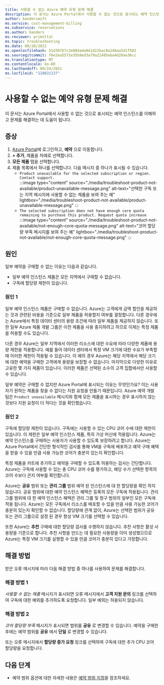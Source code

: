 ```yaml
---
title: 사용할 수 없는 Azure 예약 유형 문제 해결
description: 이 문서는 Azure Portal에서 사용할 수 없는 것으로 표시되는 예약 인스턴스를 이해하고 문제를 해결하는 데 도움이 됩니다.
author: bandersmsft
ms.service: cost-management-billing
ms.subservice: reservations
ms.author: banders
ms.reviewer: primittal
ms.topic: troubleshooting
ms.date: 09/20/2021
ms.openlocfilehash: 51d30767c3e084ade041d22bac8a246aa5d1f502
ms.sourcegitcommit: f6e2ea5571e35b9ed3a79a22485eba4d20ae36cc
ms.translationtype: MT
ms.contentlocale: ko-KR
ms.lasthandoff: 09/24/2021
ms.locfileid: "128631137"
---
```

# <a name="troubleshoot-reservation-type-not-available"></a>사용할 수 없는 예약 유형 문제 해결

이 문서는 Azure Portal에서 사용할 수 없는 것으로 표시되는 예약 인스턴스를 이해하고 문제를 해결하는 데 도움이 됩니다.

## <a name="symptoms"></a>증상

1. [Azure Portal](https://portal.azure.com/)에 로그인하고, **예약** 으로 이동합니다.
2. **+ 추가**, 제품을 차례로 선택합니다.
3. **모든 제품** 탭을 선택합니다.
4. 제품 목록에서 하나를 선택합니다. 다음 메시지 중 하나가 표시될 수 있습니다.
    - `Product unavailable for the selected subscription or region. Contact support.`  
        :::image type="content" source="./media/troubleshoot-product-not-available/product-unavailable-message.png" alt-text="선택한 구독 또는 지역 메시지에 사용할 수 없는 제품을 보여 주는 예" lightbox="./media/troubleshoot-product-not-available/product-unavailable-message.png" :::
    - `The selected subscription does not have enough core quota remaining to purchase this product. Request quota increase`  
        :::image type="content" source="./media/troubleshoot-product-not-available/not-enough-core-quota-message.png" alt-text="코어 할당량 부족 메시지를 보여 주는 예" lightbox="./media/troubleshoot-product-not-available/not-enough-core-quota-message.png" :::

## <a name="cause"></a>원인

일부 예약을 구매할 수 없는 이유는 다음과 같습니다.

- 일부 예약 인스턴스 제품은 모든 지역에서 구매할 수 없습니다.
- 구독에 할당량 제한이 있습니다.

### <a name="cause-1"></a>원인 1

일부 예약 인스턴스 제품은 구매할 수 없습니다. Azure는 고객에게 금액 할인을 제공하는 것과 관련된 비용을 기준으로 일부 제품을 허용할지 여부를 결정합니다. 다른 경우에는 Azure에서 특정 데이터 센터의 용량 조건에 따라 일부 제품을 제공하지 않습니다. 또한 일부 Azure 제품 개발 그룹은 이전 제품을 사용 중지하려고 하므로 이제는 특정 제품을 허용할 수도 있습니다.

다른 경우 Azure는 일부 지역에서 이러한 리소스에 대한 수요에 따라 다양한 제품에 용량 제한을 적용합니다. 예를 들어 데이터 센터에서 특정 VM 크기에 대한 수요가 부족할 때 이러한 제한이 적용될 수 있습니다. 이 예의 경우 Azure는 해당 지역에서 해당 크기에 대한 예약을 구매한 고객에게 용량을 보장할 수 없습니다. 마지막으로 다양한 이유로 고유한 몇 가지 제품이 있습니다. 이러한 제품은 선택된 소수의 고객 집합에서만 사용할 수 있습니다.

일부 예약은 구매할 수 없지만 Azure Portal에 표시되는 이유는 무엇인가요? 이는 사용자가 원하는 제품을 찾을 수 없다는 지원 요청을 만들기 때문입니다. Azure 예약 개발 팀은 `Product unavailable` 메시지와 함께 모든 제품을 표시하는 경우 표시하지 않는 것보다 지원 요청이 더 적다는 것을 확인했습니다.

### <a name="cause-2"></a>원인 2

구독에 할당량 제한이 있습니다. 구독에는 사용할 수 있는 CPU 코어 수에 대한 제한이 있습니다. 이 제한은 일부 예약 인스턴스 제품, 특히 가상 머신에 적용됩니다. Azure는 예약 인스턴스를 구매하는 사용자가 사용할 수 있도록 보장하려고 합니다. Azure는 Azure Portal에서 간단한 형식적인 검사를 통해 VM을 구독에 배포하고 예약 구매 혜택을 받을 수 있을 만큼 사용 가능한 코어가 충분히 있는지 확인합니다.

특정 제품을 카트에 추가하고 예약을 구매할 수 있도록 허용하는 검사는 간단합니다. Azure는 구독에 사용할 수 있는 총 CPU 코어 수를 평가하고, 해당 수가 선택한 항목의 코어 수보다 큰지 여부를 확인합니다.

Azure는 **공유** 범위 또는 **관리 그룹** 범위 예약 된 인스턴스에 대 한 할당량을 확인 하지 않습니다. 공유 범위에 대한 예약 인스턴스 혜택은 등록의 모든 구독에 적용됩니다. 관리 그룹 범위에 대 한 예약 인스턴스 혜택은 관리 그룹 및 청구 범위의 일부인 모든 구독에 적용 됩니다. Azure는 모든 구독에서 리소스를 배포할 수 있을 만큼 사용 가능한 코어가 충분히 있는지 확인할 수 없습니다. 할당량에 관계 없이, Azure는 선택한 범위가 공유 또는 관리 그룹으로 설정 된 경우 항상 VM 크기를 선택할 수 있습니다.

또한 Azure는 **추천** 구매에 대한 할당량 검사를 수행하지 않습니다. 추천 사항은 활성 사용량을 기준으로 합니다. 추천 사항을 만드는 데 필요한 사용량을 이미 생성했으므로 Azure는 특정 VM 크기를 실행할 수 있을 만큼 코어가 충분히 있다고 가정합니다.

## <a name="solution"></a>해결 방법

받은 오류 메시지에 따라 다음 해결 방법 중 하나를 사용하여 문제를 해결합니다.

### <a name="solution-1"></a>해결 방법 1

_사용할 수 없는 제품_ 메시지가 표시되면 오류 메시지에서 **고객 지원 문의** 링크를 선택하여 구독에 대한 예외를 추가하도록 요청합니다. 일부 예외는 허용되지 않습니다.

### <a name="solution-2"></a>해결 방법 2

_코어 할당량 부족_ 메시지가 표시되면 범위를 **공유** 로 변경할 수 있습니다. 예약을 구매한 후에는 예약 범위를 **공유** 에서 **단일** 로 변경할 수 있습니다.

또는 오류 메시지에서 **할당량 증가 요청** 링크를 선택하여 구독에 대한 추가 CPU 코어 할당량을 요청합니다.

## <a name="next-steps"></a>다음 단계

- 예약 범위 옵션에 대한 자세한 내용은 [예약 범위 지정](prepare-buy-reservation.md#scope-reservations)을 참조하세요.
